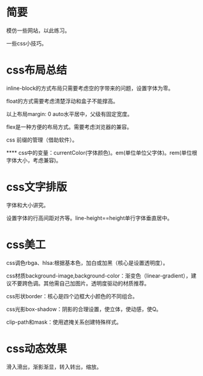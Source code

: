 
# 简要

模仿一些网站，以此练习。

一些css小技巧。

# css布局总结

inline-block的方式布局只需要考虑空的字带来的问题，设置字体为零。

float的方式需要考虑清楚浮动和盒子不能撑高。

以上布局margin: 0 auto水平居中，父级有固定宽度。

flex是一种方便的布局方式。需要考虑浏览器的兼容。

css 前缀的管理（借助软件）。

**** css中的变量：currentColor(字体颜色)。em(单位单位父字体)。rem(单位根字体大小，考虑兼容)。

# css文字排版

字体和大小讲究。

设置字体的行高间距对齐等。line-height==height单行字体垂直居中。

# css美工

css调色rbga、hlsa:根据基本色，加白或加黑（核心是设置透明度）。

css材质background-image,background-color：渐变色（linear-gradient），建议不要跨色调。其他需自己加图片。透明度驱动的材质推荐。

css形状border：核心是四个边框大小颜色的不同组合。

css光影box-shadow：阴影的合理设置，使立体，使动感，使Q。

clip-path和mask：使用遮掩关系创建特殊样式。

# css动态效果

滑入滑出，渐影渐显，转入转出，缩放。
